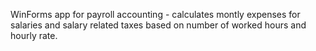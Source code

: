 WinForms app for payroll accounting - calculates montly expenses for salaries and salary related taxes based on number of worked hours and hourly rate.
